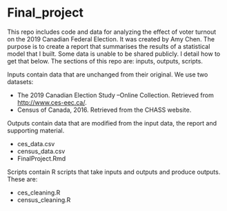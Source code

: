 # Final_project
This repo includes code and data for analyzing the effect of voter turnout on the 2019 Canadian Federal Election. It was created by Amy Chen. The purpose is to create a report that summarises the results of a statistical model that I built. Some data is unable to be shared publicly. I detail how to get that below. The sections of this repo are: inputs, outputs, scripts.

Inputs contain data that are unchanged from their original. We use two datasets:
- The 2019 Canadian Election Study –Online Collection. Retrieved from http://www.ces-eec.ca/.
- Census of Canada, 2016. Retrieved from the CHASS website.

Outputs contain data that are modified from the input data, the report and supporting material.
- ces_data.csv
- census_data.csv
- FinalProject.Rmd

Scripts contain R scripts that take inputs and outputs and produce outputs. These are:
- ces_cleaning.R
- census_cleaning.R
